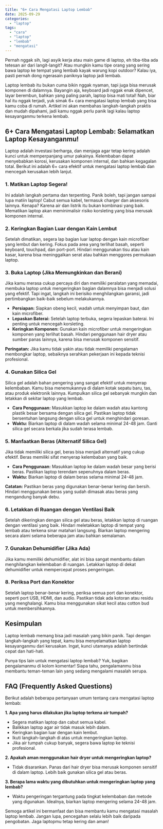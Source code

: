 ```yaml
---
title: "6+ Cara Mengatasi Laptop Lembab"
date: 2025-09-29
categories: 
  - "laptop"
tags: 
  - "cara"
  - "laptop"
  - "lembab"
  - "mengatasi"
---
```


Pernah nggak sih, lagi asyik kerja atau main game di laptop, eh tiba-tiba ada tetesan air dari langit-langit? Atau mungkin kamu tipe orang yang sering bawa laptop ke tempat yang lembab kayak warung kopi outdoor? Kalau iya, pasti pernah dong ngerasain paniknya laptop jadi lembab.

Laptop lembab itu bukan cuma bikin nggak nyaman, tapi juga bisa merusak komponen di dalamnya. Bayangin aja, keyboard jadi nggak enak dipencet, layar berembun, bahkan yang paling parah, laptop bisa mati total! Nah, biar hal itu nggak terjadi, yuk simak 6+ cara mengatasi laptop lembab yang bisa kamu coba di rumah. Artikel ini akan membahas langkah-langkah praktis dan mudah dipahami, jadi kamu nggak perlu panik lagi kalau laptop kesayanganmu terkena lembab.

## 6+ Cara Mengatasi Laptop Lembab: Selamatkan Laptop Kesayanganmu!

Laptop adalah investasi berharga, dan menjaga agar tetap kering adalah kunci untuk memperpanjang umur pakainya. Kelembaban dapat menyebabkan korosi, kerusakan komponen internal, dan bahkan kegagalan total. Berikut ini adalah 6+ cara efektif untuk mengatasi laptop lembab dan mencegah kerusakan lebih lanjut.

### 1\. Matikan Laptop Segera!

Ini adalah langkah pertama dan terpenting. Panik boleh, tapi jangan sampai lupa matiin laptop! Cabut semua kabel, termasuk charger dan aksesoris lainnya. Kenapa? Karena air dan listrik itu bukan kombinasi yang baik. Mematikan laptop akan meminimalisir risiko korsleting yang bisa merusak komponen internal.

### 2\. Keringkan Bagian Luar dengan Kain Lembut

Setelah dimatikan, segera lap bagian luar laptop dengan kain microfiber yang lembut dan kering. Fokus pada area yang terlihat basah, seperti keyboard, touchpad, dan port-port. Hindari menggunakan tisu atau kain kasar, karena bisa meninggalkan serat atau bahkan menggores permukaan laptop.

### 3\. Buka Laptop (Jika Memungkinkan dan Berani)

Jika kamu merasa cukup percaya diri dan memiliki peralatan yang memadai, membuka laptop untuk mengeringkan bagian dalamnya bisa menjadi solusi yang efektif. Tapi ingat, langkah ini berisiko menghilangkan garansi, jadi pertimbangkan baik-baik sebelum melakukannya.

- **Persiapan:** Siapkan obeng kecil, wadah untuk menyimpan baut, dan kain microfiber.
- **Lepaskan Baterai:** Setelah laptop terbuka, segera lepaskan baterai. Ini penting untuk mencegah korsleting.
- **Keringkan Komponen:** Gunakan kain microfiber untuk mengeringkan komponen yang terlihat basah. Hindari penggunaan hair dryer atau sumber panas lainnya, karena bisa merusak komponen sensitif.

**Peringatan:** Jika kamu tidak yakin atau tidak memiliki pengalaman membongkar laptop, sebaiknya serahkan pekerjaan ini kepada teknisi profesional.

### 4\. Gunakan Silica Gel

Silica gel adalah bahan pengering yang sangat efektif untuk menyerap kelembaban. Kamu bisa menemukannya di dalam kotak sepatu baru, tas, atau produk elektronik lainnya. Kumpulkan silica gel sebanyak mungkin dan letakkan di sekitar laptop yang lembab.

- **Cara Penggunaan:** Masukkan laptop ke dalam wadah atau kantong plastik besar bersama dengan silica gel. Pastikan laptop tidak bersentuhan langsung dengan silica gel untuk menghindari goresan.
- **Waktu:** Biarkan laptop di dalam wadah selama minimal 24-48 jam. Ganti silica gel secara berkala jika sudah terasa lembab.

### 5\. Manfaatkan Beras (Alternatif Silica Gel)

Jika tidak memiliki silica gel, beras bisa menjadi alternatif yang cukup efektif. Beras memiliki sifat menyerap kelembaban yang baik.

- **Cara Penggunaan:** Masukkan laptop ke dalam wadah besar yang berisi beras. Pastikan laptop terendam sepenuhnya dalam beras.
- **Waktu:** Biarkan laptop di dalam beras selama minimal 24-48 jam.

**Catatan:** Pastikan beras yang digunakan benar-benar kering dan bersih. Hindari menggunakan beras yang sudah dimasak atau beras yang mengandung banyak debu.

### 6\. Letakkan di Ruangan dengan Ventilasi Baik

Setelah dikeringkan dengan silica gel atau beras, letakkan laptop di ruangan dengan ventilasi yang baik. Hindari meletakkan laptop di tempat yang lembab atau terkena sinar matahari langsung. Biarkan laptop mengering secara alami selama beberapa jam atau bahkan semalaman.

### 7\. Gunakan Dehumidifier (Jika Ada)

Jika kamu memiliki dehumidifier, alat ini bisa sangat membantu dalam menghilangkan kelembaban di ruangan. Letakkan laptop di dekat dehumidifier untuk mempercepat proses pengeringan.

### 8\. Periksa Port dan Konektor

Setelah laptop benar-benar kering, periksa semua port dan konektor, seperti port USB, HDMI, dan audio. Pastikan tidak ada kotoran atau residu yang menghalangi. Kamu bisa menggunakan sikat kecil atau cotton bud untuk membersihkannya.

## Kesimpulan

Laptop lembab memang bisa jadi masalah yang bikin panik. Tapi dengan langkah-langkah yang tepat, kamu bisa menyelamatkan laptop kesayanganmu dari kerusakan. Ingat, kunci utamanya adalah bertindak cepat dan hati-hati.

Punya tips lain untuk mengatasi laptop lembab? Yuk, bagikan pengalamanmu di kolom komentar! Siapa tahu, pengalamanmu bisa membantu teman-teman lain yang sedang mengalami masalah serupa.

## FAQ (Frequently Asked Questions)

Berikut adalah beberapa pertanyaan umum tentang cara mengatasi laptop lembab:

**1\. Apa yang harus dilakukan jika laptop terkena air tumpah?**

- Segera matikan laptop dan cabut semua kabel.
- Balikkan laptop agar air tidak masuk lebih dalam.
- Keringkan bagian luar dengan kain lembut.
- Ikuti langkah-langkah di atas untuk mengeringkan laptop.
- Jika air tumpah cukup banyak, segera bawa laptop ke teknisi profesional.

**2\. Apakah aman menggunakan hair dryer untuk mengeringkan laptop?**

- Tidak disarankan. Panas dari hair dryer bisa merusak komponen sensitif di dalam laptop. Lebih baik gunakan silica gel atau beras.

**3\. Berapa lama waktu yang dibutuhkan untuk mengeringkan laptop yang lembab?**

- Waktu pengeringan tergantung pada tingkat kelembaban dan metode yang digunakan. Idealnya, biarkan laptop mengering selama 24-48 jam.

Semoga artikel ini bermanfaat dan bisa membantu kamu mengatasi masalah laptop lembab. Jangan lupa, pencegahan selalu lebih baik daripada pengobatan. Jaga laptopmu tetap kering dan aman!
